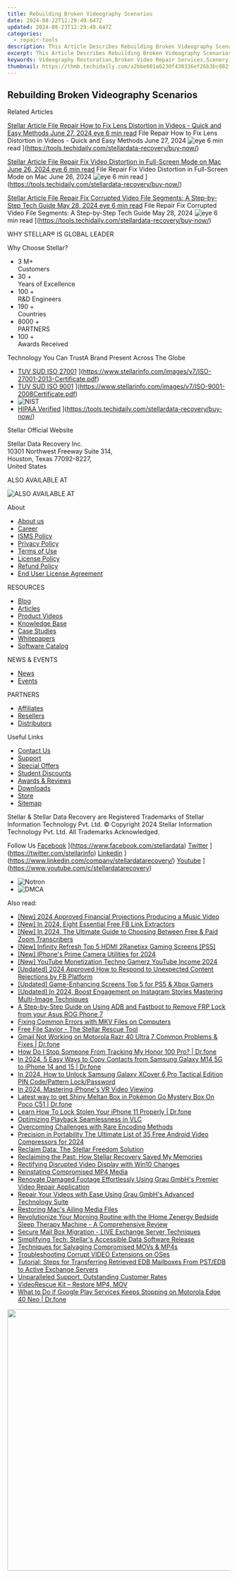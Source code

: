 ```yaml
---
title: Rebuilding Broken Videography Scenarios
date: 2024-08-22T12:29:49.647Z
updated: 2024-08-23T12:29:49.647Z
categories:
  - repair-tools
description: This Article Describes Rebuilding Broken Videography Scenarios
excerpt: This Article Describes Rebuilding Broken Videography Scenarios
keywords: Videography Restoration,Broken Video Repair Services,Scenery Enhancements in Videography,Vid Editing Solutions,Damaged Video Correction Techniques,Videography Content Revival,Video Scene Reconstruction
thumbnail: https://thmb.techidaily.com/a2bbe601a6230f438336ef26b3bc082f65d8d50e1d2a35010939f3eb8b6c1d4c.jpg
---
```


## Rebuilding Broken Videography Scenarios

Related Articles

[Stellar Article File Repair  How to Fix Lens Distortion in Videos - Quick and Easy Methods June 27, 2024 eye 6 min read](https://www.stellarinfo.com/public/image/article/Quick-Ways-to-Fix-Video-Distortion-1618.jpg) File Repair  How to Fix Lens Distortion in Videos - Quick and Easy Methods June 27, 2024 ![eye](https://www.stellarinfo.com/public/newarticle/images/eye.png) 6 min read ](https://tools.techidaily.com/stellardata-recovery/buy-now/)

[Stellar Article File Repair  Fix Video Distortion in Full-Screen Mode on Mac June 26, 2024 eye 6 min read](https://www.stellarinfo.com/public/image/article/Quick-Ways-to-Fix-Video-Distortion-on-Mac-1617.jpg) File Repair  Fix Video Distortion in Full-Screen Mode on Mac June 26, 2024 ![eye](https://www.stellarinfo.com/public/newarticle/images/eye.png) 6 min read ](https://tools.techidaily.com/stellardata-recovery/buy-now/)

[Stellar Article File Repair  Fix Corrupted Video File Segments: A Step-by-Step Tech Guide May 28, 2024 eye 6 min read](https://www.stellarinfo.com/public/image/article/Fix-Corrupted-Video-File-Segments_A-Step-by-Step-Tech-Guide-1517.jpg) File Repair  Fix Corrupted Video File Segments: A Step-by-Step Tech Guide May 28, 2024 ![eye](https://www.stellarinfo.com/public/newarticle/images/eye.png) 6 min read ](https://tools.techidaily.com/stellardata-recovery/buy-now/)

 WHY STELLAR® IS GLOBAL LEADER

 Why Choose Stellar?

* 3  M+  
Customers
* 30 +  
Years of Excellence
* 100 +  
R&D Engineers
* 190 +  
Countries
* 8000 +  
PARTNERS
* 100 +  
Awards Received

 Technology You Can TrustA Brand Present Across The Globe

* [TUV SUD ISO 27001](https://www.stellarinfo.com/images/v7/tuv1.png) ](https://www.stellarinfo.com/images/v7/ISO-27001-2013-Certificate.pdf)
* [TUV SUD ISO 9001](https://www.stellarinfo.com/images/v7/tuv2.png) ](https://www.stellarinfo.com/images/v7/ISO-9001-2008Certificate.pdf)
* ![NIST](https://www.stellarinfo.com/images/v7/nist.png)
* [HIPAA Verified](https://www.stellarinfo.com/images/v7/hipa.png) ](https://tools.techidaily.com/stellardata-recovery/buy-now/)

 Stellar Official Website

 Stellar Data Recovery Inc.  
 10301 Northwest Freeway Suite 314,  
 Houston, Texas 77092-8227,  
 United States

 ALSO AVAILABLE AT

![ALSO AVAILABLE AT](https://www.stellarinfo.com/images/v7/Partners_logo_new.png)

 About

* [About us](https://tools.techidaily.com/stellardata-recovery/buy-now/)
* [Career](https://tools.techidaily.com/stellardata-recovery/buy-now/)
* [ISMS Policy](https://tools.techidaily.com/stellardata-recovery/buy-now/)
* [Privacy Policy](https://tools.techidaily.com/stellardata-recovery/buy-now/)
* [Terms of Use](https://tools.techidaily.com/stellardata-recovery/buy-now/)
* [License Policy](https://www.stellarinfo.com/software-licensing-usage.php)
* [Refund Policy](https://tools.techidaily.com/stellardata-recovery/buy-now/)
* [End User License Agreement](https://tools.techidaily.com/stellardata-recovery/buy-now/)

 RESOURCES

* [Blog](https://tools.techidaily.com/stellardata-recovery/buy-now/)
* [Articles](https://tools.techidaily.com/stellardata-recovery/buy-now/)
* [Product Videos](https://tools.techidaily.com/stellardata-recovery/buy-now/)
* [Knowledge Base](https://tools.techidaily.com/stellardata-recovery/buy-now/)
* [Case Studies](https://tools.techidaily.com/stellardata-recovery/buy-now/)
* [Whitepapers](https://tools.techidaily.com/stellardata-recovery/buy-now/)
* [Software Catalog](https://tools.techidaily.com/stellardata-recovery/buy-now/)

 NEWS & EVENTS

* [News](https://tools.techidaily.com/stellardata-recovery/buy-now/)
* [Events](https://www.stellarinfo.com/affiliate-summit/affiliate-summit.php)

 PARTNERS

* [Affiliates](https://tools.techidaily.com/stellardata-recovery/buy-now/)
* [Resellers](https://tools.techidaily.com/stellardata-recovery/buy-now/)
* [Distributors](https://tools.techidaily.com/stellardata-recovery/buy-now/)

 Useful Links

* [Contact Us](https://www.stellarinfo.com/contact/contact-us.php)
* [Support](https://tools.techidaily.com/stellardata-recovery/buy-now/)
* [Special Offers](https://tools.techidaily.com/stellardata-recovery/buy-now/)
* [Student Discounts](https://www.stellarinfo.com/student-discount/)
* [Awards & Reviews](https://tools.techidaily.com/stellardata-recovery/buy-now/)
* [Downloads](https://www.stellarinfo.com/download.php)
* [Store](https://tools.techidaily.com/stellardata-recovery/buy-now/)
* [Sitemap](https://www.stellarinfo.com/sitemap.php)

 Stellar & Stellar Data Recovery are Registered Trademarks of Stellar Information Technology Pvt. Ltd. © Copyright 2024 Stellar Information Technology Pvt. Ltd. All Trademarks Acknowledged.

Follow Us [Facebook](https://www.stellarinfo.com/Images/fb.png) ](https://www.facebook.com/stellardata) [Twitter](https://www.stellarinfo.com/Images/tw.png) ](https://twitter.com/stellarinfo) [Linkedin](https://www.stellarinfo.com/Images/in.png) ](https://www.linkedin.com/company/stellardatarecovery/) [Youtube](https://www.stellarinfo.com/newblacktheme/images/yt.png) ](https://www.youtube.com/c/stellardatarecovery)

* ![Notron](https://www.stellarinfo.com/images/v7/notron.png)
* ![DMCA](https://www.stellarinfo.com/images/v7/dmca.png)

<ins class="adsbygoogle"
     style="display:block"
     data-ad-format="autorelaxed"
     data-ad-client="ca-pub-7571918770474297"
     data-ad-slot="1223367746"></ins>



<ins class="adsbygoogle"
     style="display:block"
     data-ad-client="ca-pub-7571918770474297"
     data-ad-slot="8358498916"
     data-ad-format="auto"
     data-full-width-responsive="true"></ins>



<span class="atpl-alsoreadstyle">Also read:</span>
<div><ul>
<li><a href="https://fox-hovers.techidaily.com/new-2024-approved-financial-projections-producing-a-music-video/"><u>[New] 2024 Approved  Financial Projections  Producing a Music Video</u></a></li>
<li><a href="https://facebook-clips.techidaily.com/new-in-2024-eight-essential-free-fb-link-extractors/"><u>[New] In 2024, Eight Essential Free FB Link Extractors</u></a></li>
<li><a href="https://screen-capture.techidaily.com/new-in-2024-the-ultimate-guide-to-choosing-between-free-and-paid-zoom-transcribers/"><u>[New] In 2024, The Ultimate Guide to Choosing Between Free & Paid Zoom Transcribers</u></a></li>
<li><a href="https://video-screen-grab.techidaily.com/new-infinity-refresh-top-5-hdmi-2ranetixx-gaming-screens-ps5/"><u>[New] Infinity Refresh  Top 5 HDMI 2Ranetixx Gaming Screens [PS5]</u></a></li>
<li><a href="https://fox-access.techidaily.com/new-iphones-prime-camera-utilities-for-2024/"><u>[New] IPhone's Prime Camera Utilities for 2024</u></a></li>
<li><a href="https://facebook-video-footage.techidaily.com/new-youtube-monetization-techno-gamerz-youtube-income-2024/"><u>[New] YouTube Monetization  Techno Gamerz YouTube Income 2024</u></a></li>
<li><a href="https://facebook-video-content.techidaily.com/updated-2024-approved-how-to-respond-to-unexpected-content-rejections-by-fb-platform/"><u>[Updated] 2024 Approved  How to Respond to Unexpected Content Rejections by FB Platform</u></a></li>
<li><a href="https://some-techniques.techidaily.com/updated-game-enhancing-screens-top-5-for-ps5-and-xbox-gamers/"><u>[Updated] Game-Enhancing Screens  Top 5 for PS5 & Xbox Gamers</u></a></li>
<li><a href="https://instagram-video-files.techidaily.com/updated-in-2024-boost-engagement-on-instagram-stories-mastering-multi-image-techniques/"><u>[Updated] In 2024, Boost Engagement on Instagram Stories  Mastering Multi-Image Techniques</u></a></li>
<li><a href="https://android-frp.techidaily.com/a-step-by-step-guide-on-using-adb-and-fastboot-to-remove-frp-lock-from-your-asus-rog-phone-7-by-drfone-android/"><u>A Step-by-Step Guide on Using ADB and Fastboot to Remove FRP Lock from your Asus ROG Phone 7</u></a></li>
<li><a href="https://data-wizards.techidaily.com/fixing-common-errors-with-mkv-files-on-computers/"><u>Fixing Common Errors with MKV Files on Computers</u></a></li>
<li><a href="https://data-wizards.techidaily.com/free-file-savior-the-stellar-rescue-tool/"><u>Free File Savior - The Stellar Rescue Tool</u></a></li>
<li><a href="https://howto.techidaily.com/gmail-not-working-on-motorola-razr-40-ultra-7-common-problems-and-fixes-drfone-by-drfone-fix-android-problems-fix-android-problems/"><u>Gmail Not Working on Motorola Razr 40 Ultra 7 Common Problems & Fixes | Dr.fone</u></a></li>
<li><a href="https://android-location-track.techidaily.com/how-do-i-stop-someone-from-tracking-my-honor-100-pro-drfone-by-drfone-virtual-android/"><u>How Do I Stop Someone From Tracking My Honor 100 Pro? | Dr.fone</u></a></li>
<li><a href="https://android-transfer.techidaily.com/in-2024-5-easy-ways-to-copy-contacts-from-samsung-galaxy-m14-5g-to-iphone-14-and-15-drfone-by-drfone-transfer-from-android-transfer-from-android/"><u>In 2024, 5 Easy Ways to Copy Contacts from Samsung Galaxy M14 5G to iPhone 14 and 15 | Dr.fone</u></a></li>
<li><a href="https://android-unlock.techidaily.com/in-2024-how-to-unlock-samsung-galaxy-xcover-6-pro-tactical-edition-pin-codepattern-lockpassword-by-drfone-android/"><u>In 2024, How to Unlock Samsung Galaxy XCover 6 Pro Tactical Edition PIN Code/Pattern Lock/Password</u></a></li>
<li><a href="https://extra-guidance.techidaily.com/in-2024-mastering-iphones-vr-video-viewing/"><u>In 2024, Mastering iPhone's VR Video Viewing</u></a></li>
<li><a href="https://pokemon-go-android.techidaily.com/latest-way-to-get-shiny-meltan-box-in-pokemon-go-mystery-box-on-poco-c51-drfone-by-drfone-virtual-android/"><u>Latest way to get Shiny Meltan Box in Pokémon Go Mystery Box On Poco C51 | Dr.fone</u></a></li>
<li><a href="https://iphone-unlock.techidaily.com/learn-how-to-lock-stolen-your-iphone-11-properly-drfone-by-drfone-ios/"><u>Learn How To Lock Stolen Your iPhone 11 Properly | Dr.fone</u></a></li>
<li><a href="https://data-wizards.techidaily.com/optimizing-playback-seamlessness-in-vlc/"><u>Optimizing Playback Seamlessness in VLC</u></a></li>
<li><a href="https://data-wizards.techidaily.com/overcoming-challenges-with-rare-encoding-methods/"><u>Overcoming Challenges with Rare Encoding Methods</u></a></li>
<li><a href="https://extra-approaches.techidaily.com/precision-in-portability-the-ultimate-list-of-35-free-android-video-compressors-for-2024/"><u>Precision in Portability  The Ultimate List of 35 Free Android Video Compressors for 2024</u></a></li>
<li><a href="https://data-wizards.techidaily.com/reclaim-data-the-stellar-freedom-solution/"><u>Reclaim Data: The Stellar Freedom Solution</u></a></li>
<li><a href="https://data-wizards.techidaily.com/reclaiming-the-past-how-stellar-recovery-saved-my-memories/"><u>Reclaiming the Past: How Stellar Recovery Saved My Memories</u></a></li>
<li><a href="https://data-wizards.techidaily.com/rectifying-disrupted-video-display-with-win10-changes/"><u>Rectifying Disrupted Video Display with Win10 Changes</u></a></li>
<li><a href="https://data-wizards.techidaily.com/reinstating-compromised-mp4-media/"><u>Reinstating Compromised MP4 Media</u></a></li>
<li><a href="https://data-wizards.techidaily.com/renovate-damaged-footage-effortlessly-using-grau-gmbhs-premier-video-repair-application/"><u>Renovate Damaged Footage Effortlessly Using Grau GmbH's Premier Video Repair Application</u></a></li>
<li><a href="https://data-wizards.techidaily.com/repair-your-videos-with-ease-using-grau-gmbhs-advanced-technology-suite/"><u>Repair Your Videos with Ease Using Grau GmbH's Advanced Technology Suite</u></a></li>
<li><a href="https://data-wizards.techidaily.com/restoring-macs-ailing-media-files/"><u>Restoring Mac's Ailing Media Files</u></a></li>
<li><a href="https://data-wizards.techidaily.com/revolutionize-your-morning-routine-with-the-ihome-zenergy-bedside-sleep-therapy-machine-a-comprehensive-review/"><u>Revolutionize Your Morning Routine with the IHome Zenergy Bedside Sleep Therapy Machine - A Comprehensive Review</u></a></li>
<li><a href="https://data-wizards.techidaily.com/secure-mail-box-migration-live-exchange-server-techniques/"><u>Secure Mail Box Migration - LIVE Exchange Server Techniques</u></a></li>
<li><a href="https://data-wizards.techidaily.com/simplifying-tech-stellars-accessible-data-software-release/"><u>Simplifying Tech: Stellar's Accessible Data Software Release</u></a></li>
<li><a href="https://data-wizards.techidaily.com/techniques-for-salvaging-compromised-movs-and-mp4s/"><u>Techniques for Salvaging Compromised MOVs & MP4s</u></a></li>
<li><a href="https://data-wizards.techidaily.com/troubleshooting-corrupt-video-extensions-on-oses/"><u>Troubleshooting Corrupt VIDEO Extensions on OSes</u></a></li>
<li><a href="https://data-wizards.techidaily.com/tutorial-steps-for-transferring-retrieved-edb-mailboxes-from-pstedb-to-active-exchange-servers/"><u>Tutorial: Steps for Transferring Retrieved EDB Mailboxes From PST/EDB to Active Exchange Servers</u></a></li>
<li><a href="https://data-wizards.techidaily.com/unparalleled-support-outstanding-customer-rates/"><u>Unparalleled Support, Outstanding Customer Rates</u></a></li>
<li><a href="https://data-wizards.techidaily.com/videorescue-kit-restore-mp4-mov/"><u>VideoRescue Kit – Restore MP4, MOV</u></a></li>
<li><a href="https://howto.techidaily.com/what-to-do-if-google-play-services-keeps-stopping-on-motorola-edge-40-neo-drfone-by-drfone-fix-android-problems-fix-android-problems/"><u>What to Do if Google Play Services Keeps Stopping on Motorola Edge 40 Neo | Dr.fone</u></a></li>
</ul></div>

<!-- affiliate ads begin -->
<a href="https://mushroom-supplies.sjv.io/c/5597632/1692242/18134" target="_top" id="1692242"><img src="//a.impactradius-go.com/display-ad/18134-1692242" border="0" alt="" width="834" height="592"/></a><img height="0" width="0" src="https://imp.pxf.io/i/5597632/1692242/18134" style="position:absolute;visibility:hidden;" border="0" />
<!-- affiliate ads end -->